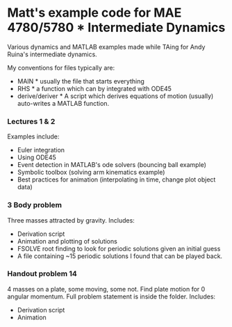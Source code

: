 # Matt's example code for MAE 4780/5780 * Intermediate Dynamics
Various dynamics and MATLAB examples made while TAing for Andy Ruina's intermediate dynamics.

My conventions for files typically are:

* MAIN * usually the file that starts everything
* RHS * a function which can by integrated with ODE45
* derive/deriver * A script which derives equations of motion (usually) auto-writes a MATLAB function.

### Lectures 1 & 2
Examples include:
* Euler integration
* Using ODE45
* Event detection in MATLAB's ode solvers (bouncing ball example)
* Symbolic toolbox (solving arm kinematics example)
* Best practices for animation (interpolating in time, change plot object data)

### 3 Body problem
Three masses attracted by gravity. Includes:
* Derivation script
* Animation and plotting of solutions
* FSOLVE root finding to look for periodic solutions given an initial guess
* A file containing ~15 periodic solutions I found that can be played back.

### Handout problem 14
4 masses on a plate, some moving, some not. Find plate motion for 0 angular momentum.
Full problem statement is inside the folder. Includes:
* Derivation script
* Animation